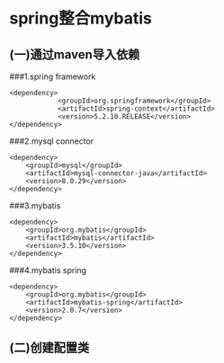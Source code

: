 # spring整合mybatis

## (一)通过maven导入依赖

###1.spring framework

```
<dependency>
            <groupId>org.springframework</groupId>
            <artifactId>spring-context</artifactId>
            <version>5.2.10.RELEASE</version>
</dependency>
```

###2.mysql connector

```
<dependency>
    <groupId>mysql</groupId>
    <artifactId>mysql-connector-java</artifactId>
    <version>8.0.29</version>
</dependency>
```


###3.mybatis

```
<dependency>
    <groupId>org.mybatis</groupId>
    <artifactId>mybatis</artifactId>
    <version>3.5.10</version>
</dependency>
```

###4.mybatis spring

```
<dependency>
    <groupId>org.mybatis</groupId>
    <artifactId>mybatis-spring</artifactId>
    <version>2.0.7</version>
</dependency>
```

## (二)创建配置类






